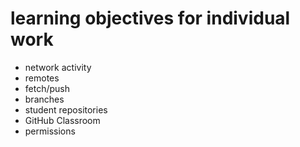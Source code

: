 # learning objectives for individual work

* network activity
* remotes
* fetch/push
* branches
* student repositories
* GitHub Classroom
* permissions
